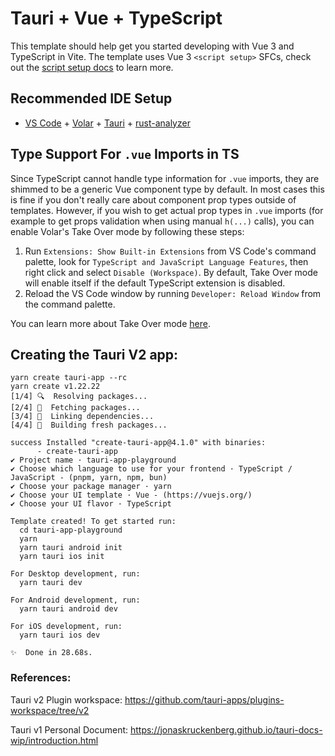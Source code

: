 # Tauri + Vue + TypeScript

This template should help get you started developing with Vue 3 and TypeScript in Vite. The template uses Vue 3 `<script setup>` SFCs, check out the [script setup docs](https://v3.vuejs.org/api/sfc-script-setup.html#sfc-script-setup) to learn more.

## Recommended IDE Setup

- [VS Code](https://code.visualstudio.com/) + [Volar](https://marketplace.visualstudio.com/items?itemName=Vue.volar) + [Tauri](https://marketplace.visualstudio.com/items?itemName=tauri-apps.tauri-vscode) + [rust-analyzer](https://marketplace.visualstudio.com/items?itemName=rust-lang.rust-analyzer)

## Type Support For `.vue` Imports in TS

Since TypeScript cannot handle type information for `.vue` imports, they are shimmed to be a generic Vue component type by default. In most cases this is fine if you don't really care about component prop types outside of templates. However, if you wish to get actual prop types in `.vue` imports (for example to get props validation when using manual `h(...)` calls), you can enable Volar's Take Over mode by following these steps:

1. Run `Extensions: Show Built-in Extensions` from VS Code's command palette, look for `TypeScript and JavaScript Language Features`, then right click and select `Disable (Workspace)`. By default, Take Over mode will enable itself if the default TypeScript extension is disabled.
2. Reload the VS Code window by running `Developer: Reload Window` from the command palette.

You can learn more about Take Over mode [here](https://github.com/johnsoncodehk/volar/discussions/471).


## Creating the Tauri V2 app:
```
yarn create tauri-app --rc
yarn create v1.22.22
[1/4] 🔍  Resolving packages...
[2/4] 🚚  Fetching packages...
[3/4] 🔗  Linking dependencies...
[4/4] 🔨  Building fresh packages...

success Installed "create-tauri-app@4.1.0" with binaries:
      - create-tauri-app
✔ Project name · tauri-app-playground
✔ Choose which language to use for your frontend · TypeScript / JavaScript - (pnpm, yarn, npm, bun)
✔ Choose your package manager · yarn
✔ Choose your UI template · Vue - (https://vuejs.org/)
✔ Choose your UI flavor · TypeScript

Template created! To get started run:
  cd tauri-app-playground
  yarn
  yarn tauri android init
  yarn tauri ios init

For Desktop development, run:
  yarn tauri dev

For Android development, run:
  yarn tauri android dev

For iOS development, run:
  yarn tauri ios dev

✨  Done in 28.68s.
```


### References:

Tauri v2 Plugin workspace:
https://github.com/tauri-apps/plugins-workspace/tree/v2

Tauri v1 Personal Document:
https://jonaskruckenberg.github.io/tauri-docs-wip/introduction.html